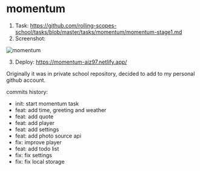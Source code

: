 # momentum

1. Task: https://github.com/rolling-scopes-school/tasks/blob/master/tasks/momentum/momentum-stage1.md
2. Screenshot:
   
![momentum](https://user-images.githubusercontent.com/87302979/184962835-bbf7f762-41d9-45be-a2e1-7216520cbc2a.png)

3. Deploy: https://momentum-aiz97.netlify.app/
  
Originally it was in private school repository, decided to add to my personal github account.

commits history:  
- init: start momentum task  
- feat: add time, greeting and weather  
- feat: add quote  
- feat: add player  
- feat: add settings  
- feat: add photo source api  
- fix: improve player  
- feat: add todo list  
- fix: fix settings  
- fix: fix local storage 
